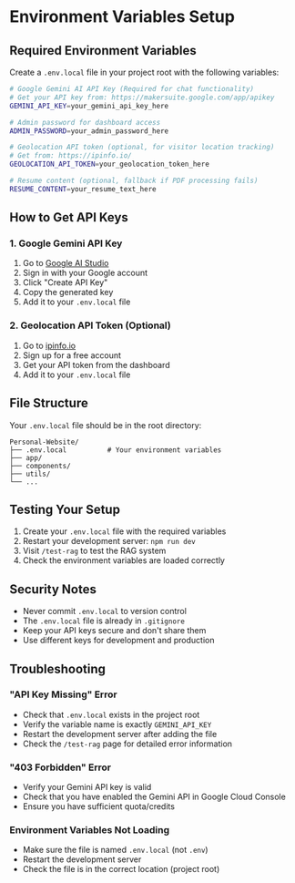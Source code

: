 # Environment Variables Setup

## Required Environment Variables

Create a `.env.local` file in your project root with the following variables:

```bash
# Google Gemini AI API Key (Required for chat functionality)
# Get your API key from: https://makersuite.google.com/app/apikey
GEMINI_API_KEY=your_gemini_api_key_here

# Admin password for dashboard access
ADMIN_PASSWORD=your_admin_password_here

# Geolocation API token (optional, for visitor location tracking)
# Get from: https://ipinfo.io/
GEOLOCATION_API_TOKEN=your_geolocation_token_here

# Resume content (optional, fallback if PDF processing fails)
RESUME_CONTENT=your_resume_text_here
```

## How to Get API Keys

### 1. Google Gemini API Key
1. Go to [Google AI Studio](https://makersuite.google.com/app/apikey)
2. Sign in with your Google account
3. Click "Create API Key"
4. Copy the generated key
5. Add it to your `.env.local` file

### 2. Geolocation API Token (Optional)
1. Go to [ipinfo.io](https://ipinfo.io/)
2. Sign up for a free account
3. Get your API token from the dashboard
4. Add it to your `.env.local` file

## File Structure

Your `.env.local` file should be in the root directory:

```
Personal-Website/
├── .env.local          # Your environment variables
├── app/
├── components/
├── utils/
└── ...
```

## Testing Your Setup

1. Create your `.env.local` file with the required variables
2. Restart your development server: `npm run dev`
3. Visit `/test-rag` to test the RAG system
4. Check the environment variables are loaded correctly

## Security Notes

- Never commit `.env.local` to version control
- The `.env.local` file is already in `.gitignore`
- Keep your API keys secure and don't share them
- Use different keys for development and production

## Troubleshooting

### "API Key Missing" Error
- Check that `.env.local` exists in the project root
- Verify the variable name is exactly `GEMINI_API_KEY`
- Restart the development server after adding the file
- Check the `/test-rag` page for detailed error information

### "403 Forbidden" Error
- Verify your Gemini API key is valid
- Check that you have enabled the Gemini API in Google Cloud Console
- Ensure you have sufficient quota/credits

### Environment Variables Not Loading
- Make sure the file is named `.env.local` (not `.env`)
- Restart the development server
- Check the file is in the correct location (project root)
